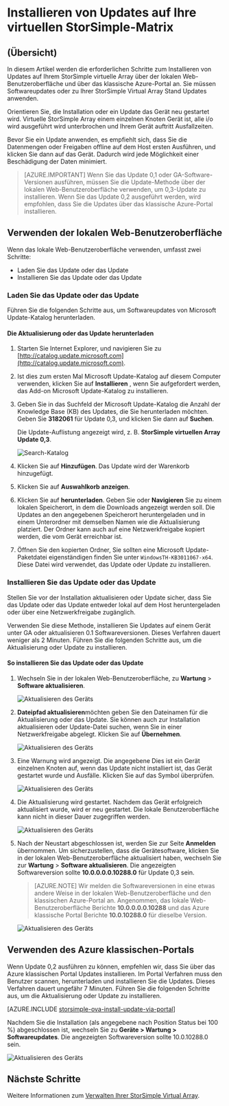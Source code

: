 <properties 
   pageTitle="Installieren von Updates auf Virtuelles Array StorSimple | Microsoft Azure"
   description="Beschreibt, wie das virtuelle Array StorSimple Web-Benutzeroberfläche mithilfe der Methode Portal und Update Updates installieren"
   services="storsimple"
   documentationCenter="NA"
   authors="alkohli"
   manager="carmonm"
   editor="" />
<tags 
   ms.service="storsimple"
   ms.devlang="NA"
   ms.topic="article"
   ms.tgt_pltfrm="NA"
   ms.workload="TBD"
   ms.date="09/07/2016"
   ms.author="alkohli" />

# <a name="install-updates-on-your-storsimple-virtual-array"></a>Installieren von Updates auf Ihre virtuellen StorSimple-Matrix

## <a name="overview"></a>(Übersicht)

In diesem Artikel werden die erforderlichen Schritte zum Installieren von Updates auf Ihrem StorSimple virtuelle Array über der lokalen Web-Benutzeroberfläche und über das klassische Azure-Portal an. Sie müssen Softwareupdates oder zu Ihrer StorSimple Virtual Array Stand Updates anwenden. 

Orientieren Sie, die Installation oder ein Update das Gerät neu gestartet wird. Virtuelle StorSimple Array einem einzelnen Knoten Gerät ist, alle i/o wird ausgeführt wird unterbrochen und Ihrem Gerät auftritt Ausfallzeiten. 

Bevor Sie ein Update anwenden, es empfiehlt sich, dass Sie die Datenmengen oder Freigaben offline auf dem Host ersten Ausführen, und klicken Sie dann auf das Gerät. Dadurch wird jede Möglichkeit einer Beschädigung der Daten minimiert.

> [AZURE.IMPORTANT] Wenn Sie das Update 0,1 oder GA-Software-Versionen ausführen, müssen Sie die Update-Methode über der lokalen Web-Benutzeroberfläche verwenden, um 0,3-Update zu installieren. Wenn Sie das Update 0,2 ausgeführt werden, wird empfohlen, dass Sie die Updates über das klassische Azure-Portal installieren.

## <a name="use-the-local-web-ui"></a>Verwenden der lokalen Web-Benutzeroberfläche 
 
Wenn das lokale Web-Benutzeroberfläche verwenden, umfasst zwei Schritte:

- Laden Sie das Update oder das Update
- Installieren Sie das Update oder das Update

### <a name="download-the-update-or-the-hotfix"></a>Laden Sie das Update oder das Update

Führen Sie die folgenden Schritte aus, um Softwareupdates von Microsoft Update-Katalog herunterladen.

#### <a name="to-download-the-update-or-the-hotfix"></a>Die Aktualisierung oder das Update herunterladen

1. Starten Sie Internet Explorer, und navigieren Sie zu [http://catalog.update.microsoft.com](http://catalog.update.microsoft.com).

2. Ist dies zum ersten Mal Microsoft Update-Katalog auf diesem Computer verwenden, klicken Sie auf **Installieren** , wenn Sie aufgefordert werden, das Add-on Microsoft Update-Katalog zu installieren.
  
3. Geben Sie in das Suchfeld der Microsoft Update-Katalog die Anzahl der Knowledge Base (KB) des Updates, die Sie herunterladen möchten. Geben Sie **3182061** für Update 0,3, und klicken Sie dann auf **Suchen**.

    Die Update-Auflistung angezeigt wird, z. B. **StorSimple virtuellen Array Update 0,3**.

    ![Search-Katalog](./media/storsimple-ova-install-update-01/download1.png)

4. Klicken Sie auf **Hinzufügen**. Das Update wird der Warenkorb hinzugefügt.

5. Klicken Sie auf **Auswahlkorb anzeigen**.

6. Klicken Sie auf **herunterladen**. Geben Sie oder **Navigieren** Sie zu einem lokalen Speicherort, in dem die Downloads angezeigt werden soll. Die Updates an den angegebenen Speicherort heruntergeladen und in einem Unterordner mit demselben Namen wie die Aktualisierung platziert. Der Ordner kann auch auf eine Netzwerkfreigabe kopiert werden, die vom Gerät erreichbar ist.

7. Öffnen Sie den kopierten Ordner, Sie sollten eine Microsoft Update-Paketdatei eigenständigen finden Sie unter `WindowsTH-KB3011067-x64`. Diese Datei wird verwendet, das Update oder Update zu installieren.


### <a name="install-the-update-or-the-hotfix"></a>Installieren Sie das Update oder das Update

Stellen Sie vor der Installation aktualisieren oder Update sicher, dass Sie das Update oder das Update entweder lokal auf dem Host heruntergeladen oder über eine Netzwerkfreigabe zugänglich. 

Verwenden Sie diese Methode, installieren Sie Updates auf einem Gerät unter GA oder aktualisieren 0.1 Softwareversionen. Dieses Verfahren dauert weniger als 2 Minuten. Führen Sie die folgenden Schritte aus, um die Aktualisierung oder Update zu installieren.


#### <a name="to-install-the-update-or-the-hotfix"></a>So installieren Sie das Update oder das Update

1. Wechseln Sie in der lokalen Web-Benutzeroberfläche, zu **Wartung** > **Software aktualisieren**.

    ![Aktualisieren des Geräts](./media/storsimple-ova-install-update-01/update1m.png)

2. **Dateipfad aktualisieren**möchten geben Sie den Dateinamen für die Aktualisierung oder das Update. Sie können auch zur Installation aktualisieren oder Update-Datei suchen, wenn Sie in einer Netzwerkfreigabe abgelegt. Klicken Sie auf **Übernehmen**.

    ![Aktualisieren des Geräts](./media/storsimple-ova-install-update-01/update2m.png)

3.  Eine Warnung wird angezeigt. Die angegebene Dies ist ein Gerät einzelnen Knoten auf, wenn das Update nicht installiert ist, das Gerät gestartet wurde und Ausfälle. Klicken Sie auf das Symbol überprüfen.

    ![Aktualisieren des Geräts](./media/storsimple-ova-install-update-01/update3m.png)

4. Die Aktualisierung wird gestartet. Nachdem das Gerät erfolgreich aktualisiert wurde, wird er neu gestartet. Die lokale Benutzeroberfläche kann nicht in dieser Dauer zugegriffen werden.

    ![Aktualisieren des Geräts](./media/storsimple-ova-install-update-01/update5m.png)

5. Nach der Neustart abgeschlossen ist, werden Sie zur Seite **Anmelden** übernommen. Um sicherzustellen, dass die Gerätesoftware, klicken Sie in der lokalen Web-Benutzeroberfläche aktualisiert haben, wechseln Sie zur **Wartung** > **Software aktualisieren**. Die angezeigten Softwareversion sollte **10.0.0.0.0.10288.0** für Update 0,3 sein.

    > [AZURE.NOTE] Wir melden die Softwareversionen in eine etwas andere Weise in der lokalen Web-Benutzeroberfläche und den klassischen Azure-Portal an. Angenommen, das lokale Web-Benutzeroberfläche Berichte **10.0.0.0.0.10288** und das Azure klassische Portal Berichte **10.0.10288.0** für dieselbe Version. 

    ![Aktualisieren des Geräts](./media/storsimple-ova-install-update-01/update6m.png)





## <a name="use-the-azure-classic-portal"></a>Verwenden des Azure klassischen-Portals

Wenn Update 0,2 ausführen zu können, empfehlen wir, dass Sie über das Azure klassischen Portal Updates installieren. Im Portal Verfahren muss den Benutzer scannen, herunterladen und installieren Sie die Updates. Dieses Verfahren dauert ungefähr 7 Minuten. Führen Sie die folgenden Schritte aus, um die Aktualisierung oder Update zu installieren.

[AZURE.INCLUDE [storsimple-ova-install-update-via-portal](../../includes/storsimple-ova-install-update-via-portal.md)]

Nachdem Sie die Installation (als angegebene nach Position Status bei 100 %) abgeschlossen ist, wechseln Sie zu **Geräte > Wartung > Softwareupdates**. Die angezeigten Softwareversion sollte 10.0.10288.0 sein.

![Aktualisieren des Geräts](./media/storsimple-ova-install-update-01/azupdate12m.png)

## <a name="next-steps"></a>Nächste Schritte

Weitere Informationen zum [Verwalten Ihrer StorSimple Virtual Array](storsimple-ova-web-ui-admin.md).
